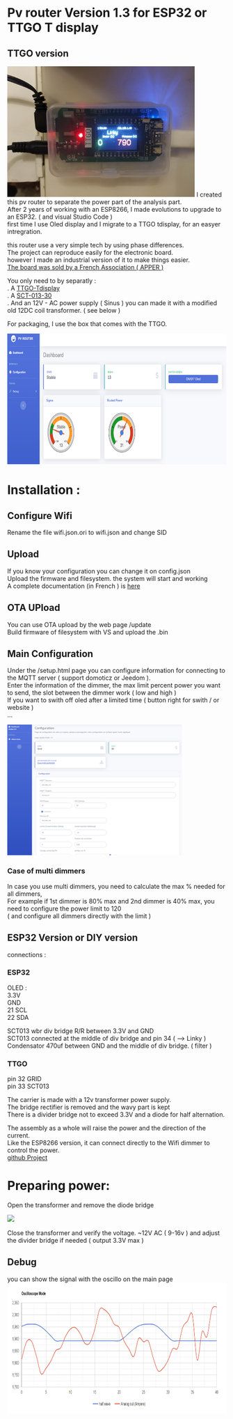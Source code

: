 # Pv router Version 1.3 for ESP32 or TTGO T display 

## TTGO version 
<img src="./img/routeur.jpg" align="up" height="300"  >
I created this pv router to separate the power part of the analysis part. <br>
After 2 years of working with an ESP8266, I made evolutions to upgrade to an ESP32. ( and visual Studio Code )<br>
first time I use Oled display and I migrate to a TTGO tdisplay, for an easyer intregration. <br>

this router use a very simple tech by using phase differences.<br>
The project can reproduce easily for the electronic board.<br>
however I made an industrial version of it to make things easier.<br>
<a href="https://www.helloasso.com/associations/apper/formulaires/4">The board was sold by a French Association ( APPER ) </a>

You only need to by separatly : <br>
 . A <a href="https://amzn.to/3hVCLpf">TTGO-Tdisplay</a><br>
 . A <a href="https://amzn.to/3CtCHqi">SCT-013-30</a><br>
 . And an 12V - AC power supply ( Sinus ) you can made it with a modified old 12DC coil transformer. ( see below )<br>

For packaging, I use the box that comes with the TTGO.

<img src="./img/index.png" align="down" height="300"  > 

# Installation : 
## Configure Wifi 
Rename the file wifi.json.ori to wifi.json and change SID 
## Upload
If you know your configuration you can change it on config.json<br>
Upload the firmware and filesystem. the system will start and working<br>
A complete documentation (in French ) is <a href="./Doc%20installation.pdf"> here </a>

## OTA UPload 
You can use OTA upload by the web page /update <br>
Build firmware of filesystem with VS and upload the .bin<br>

## Main Configuration 
Under the /setup.html page you can configure information for connecting to the MQTT server ( support domoticz or Jeedom ).<br>
Enter the information of the dimmer, the max limit percent power you want to send, the slot between the dimmer work ( low and high )<br>
If you want to swith off oled after a limited time ( button right for swith / or website )<br>
...<br>

<img src="./img/setup.png" align="down" height="300"  >

### Case of multi dimmers

In case you use multi dimmers, you need to calculate the max % needed for all dimmers, <br>
For example if 1st dimmer is 80% max and 2nd dimmer is 40% max, you need to configure the power limit to 120 <br>
( and configure all dimmers directly with the limit )<br>


## ESP32 Version or DIY version
connections : 
### ESP32  
OLED  : <br>
3.3V <br>
GND <br>
21 SCL<br>
22 SDA <br>

SCT013 wbr
div bridge R/R  between  3.3V and GND<br>
SCT013  connected at the middle of div bridge and pin 34 ( --> Linky )<br>
Condensator 470uf between GND and the middle of div bridge. ( filter )<br>


### TTGO 
pin 32 GRID <br>
pin 33 SCT013 <br>


The carrier is made with a 12v transformer power supply.<br>
The bridge rectifier is removed and the wavy part is kept<br>
There is a divider bridge not to exceed 3.3V and a diode for half alternation.<br>

The assembly as a whole will raise the power and the direction of the current.<br>
Like the ESP8266 version, it can connect directly to the Wifi dimmer to control the power.<br>
<a href="https://github.com/xlyric/PV-discharge-Dimmer-AC-Dimmer-KIT-Robotdyn">github Project</a><br>

# Preparing power: 
Open the transformer and remove the diode bridge

<img src ="https://nsa40.casimages.com/img/2019/06/14/190614104905615784.jpg">

Close the transformer and verify the voltage. ~12V AC ( 9-16v ) and adjust the divider bridge if needed ( output 3.3V max )


## Debug

you can show the signal with the oscillo on the main page
<img src="./img/oscillo.png" align="down" height="300"  >


